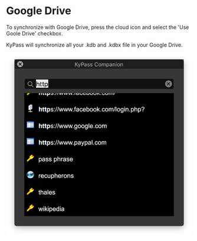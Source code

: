 # Google Drive

To synchronize with Google Drive, press the cloud icon and select the 'Use Goole Drive' checkbox.

KyPass will synchronize all your .kdb and .kdbx file in your Google Drive.

![Cloud provider page](../../.gitbook/assets/image%20%285%29.png)


